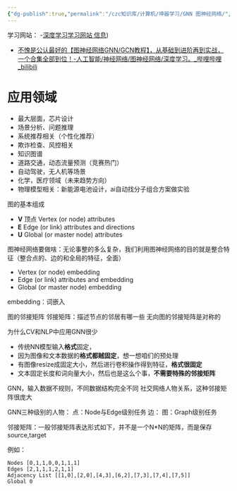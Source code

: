 ```yaml
---
{"dg-publish":true,"permalink":"/czc知识库/计算机/坤器学习/GNN 图神经网络/","dgPassFrontmatter":true,"created":"2024-06-24T12:21:09.792+08:00","updated":"2024-12-08T17:30:09.471+08:00"}
---
```




学习网站：
-[深度学习学习网站 信息](深度学习学习网站%20信息.md))
- [不愧是公认最好的【图神经网络GNN/GCN教程】，从基础到进阶再到实战，一个合集全部到位！-人工智能/神经网络/图神经网络/深度学习。\_哔哩哔哩\_bilibili](https://www.bilibili.com/video/BV1184y1x71H)

# 应用领域
- 最大层面，芯片设计
- 场景分析、问题推理
- 系统推荐相关（个性化推荐）
- 欺诈检查、风控相关
- 知识图谱
- 道路交通，动态流量预测（竞赛热门）
- 自动驾驶，无人机等场景
- 化学，医疗领域（未来趋势方向）
- 物理模型相关：新能源电池设计，ai自动找分子组合方案做实验

图的基本组成
- **V** 顶点 Vertex (or node) attributes
- **E** Edge (or link) attributes and directions
- **U** Global (or master node) attributes

图神经网络要做啥：无论事整的多么复杂，我们利用图神经网络的目的就是整合特征（整合点的、边的和全局的特征，全面）
- Vertex (or node) embedding
- Edge (or link) attributes and embedding
- Global (or master node) embedding

embedding：词嵌入

图的邻接矩阵
邻接矩阵：描述节点的邻居有哪一些
无向图的邻接矩阵是对称的

为什么CV和NLP中应用GNN很少
- 传统NN模型输入**格式**固定，
- 因为图像和文本数据的**格式都贼固定**，想一想咱们的预处理
- 有图像resize成固定大小，然后进行卷积操作得到特征，**格式很固定**
- 文本固定长度和词向量大小，然后也是这么个事，**不需要特殊的邻接矩阵**

GNN，输入数据不规则，不同数据结构完全不同 
社交网络人物关系，这种邻接矩阵很庞大

GNN三种级别的人物：
点：Node与Edge级别任务
边：
图：Graph级别任务

邻接矩阵：一般邻接矩阵表达形式如下，并不是一个N\*N的矩阵，而是保存source,target

例如：
```
Nodes [0,1,1,0,0,1,1,1]
Edges [2,1,1,1,2,1,1]
Adjacency List [[1,0],[2,0],[4,3],[6,2],[7,3],[7,4],[7,5]]
Global 0
```